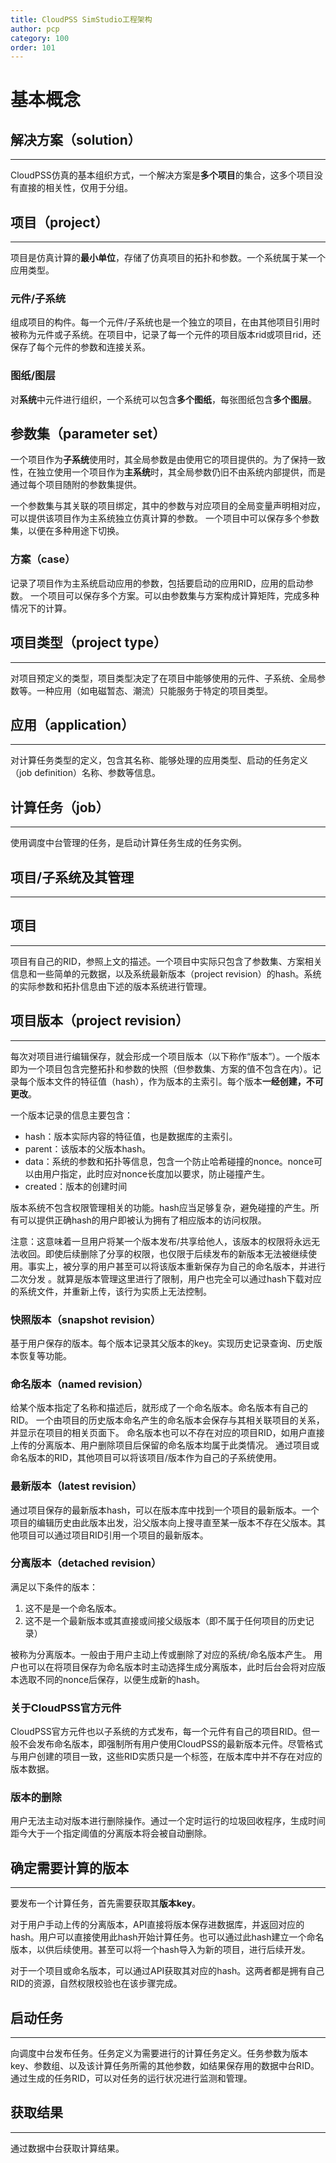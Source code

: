 ```yaml
---
title: CloudPSS SimStudio工程架构
author: pcp
category: 100
order: 101
---
```


# 基本概念

## 解决方案（solution）
-----------------------------

CloudPSS仿真的基本组织方式，一个解决方案是**多个项目**的集合，这多个项目没有直接的相关性，仅用于分组。

## 项目（project）
------------------------

项目是仿真计算的**最小单位**，存储了仿真项目的拓扑和参数。一个系统属于某一个应用类型。

### 元件/子系统

组成项目的构件。每一个元件/子系统也是一个独立的项目，在由其他项目引用时被称为元件或子系统。在项目中，记录了每一个元件的项目版本rid或项目rid，还保存了每个元件的参数和连接关系。

### 图纸/图层

对**系统**中元件进行组织，一个系统可以包含**多个图纸**，每张图纸包含**多个图层**。

## 参数集（parameter set）

一个项目作为**子系统**使用时，其全局参数是由使用它的项目提供的。为了保持一致性，在独立使用一个项目作为**主系统**时，其全局参数仍旧不由系统内部提供，而是通过每个项目随附的参数集提供。

一个参数集与其关联的项目绑定，其中的参数与对应项目的全局变量声明相对应，可以提供该项目作为主系统独立仿真计算的参数。
一个项目中可以保存多个参数集，以便在多种用途下切换。

### 方案（case）

记录了项目作为主系统启动应用的参数，包括要启动的应用RID，应用的启动参数。
一个项目可以保存多个方案。可以由参数集与方案构成计算矩阵，完成多种情况下的计算。

## 项目类型（project type）
---------------------------------

对项目预定义的类型，项目类型决定了在项目中能够使用的元件、子系统、全局参数等。一种应用（如电磁暂态、潮流）只能服务于特定的项目类型。

## 应用（application）
----------------------------

对计算任务类型的定义，包含其名称、能够处理的应用类型、启动的任务定义（job definition）名称、参数等信息。

## 计算任务（job）
------------------------

使用调度中台管理的任务，是启动计算任务生成的任务实例。

## 项目/子系统及其管理
----------------------------


## 项目
-------------

项目有自己的RID，参照上文的描述。一个项目中实际只包含了参数集、方案相关信息和一些简单的元数据，以及系统最新版本（project revision）的hash。系统的实际参数和拓扑信息由下述的版本系统进行管理。

## 项目版本（project revision）
-------------------------------------

每次对项目进行编辑保存，就会形成一个项目版本（以下称作“版本”）。一个版本即为一个项目包含完整拓扑和参数的快照（但参数集、方案的值不包含在内）。记录每个版本文件的特征值（hash），作为版本的主索引。每个版本**一经创建，不可更改**。

一个版本记录的信息主要包含：

* hash：版本实际内容的特征值，也是数据库的主索引。
* parent：该版本的父版本hash。
* data：系统的参数和拓扑等信息，包含一个防止哈希碰撞的nonce。nonce可以由用户指定，此时应对nonce长度加以要求，防止碰撞产生。
* created：版本的创建时间

版本系统不包含权限管理相关的功能。hash应当足够复杂，避免碰撞的产生。所有可以提供正确hash的用户即被认为拥有了相应版本的访问权限。

注意：这意味着一旦用户将某一个版本发布/共享给他人，该版本的权限将永远无法收回。即使后续删除了分享的权限，也仅限于后续发布的新版本无法被继续使用。事实上，被分享的用户甚至可以将该版本重新保存为自己的命名版本，并进行二次分发 。就算是版本管理这里进行了限制，用户也完全可以通过hash下载对应的系统文件，并重新上传，该行为实质上无法控制。

### 快照版本（snapshot revision）

基于用户保存的版本。每个版本记录其父版本的key。实现历史记录查询、历史版本恢复等功能。

### 命名版本（named revision）

给某个版本指定了名称和描述后，就形成了一个命名版本。命名版本有自己的RID。
一个由项目的历史版本命名产生的命名版本会保存与其相关联项目的关系，并显示在项目的相关页面下。
命名版本也可以不存在对应的项目RID，如用户直接上传的分离版本、用户删除项目后保留的命名版本均属于此类情况。
通过项目或命名版本的RID，其他项目可以将该项目/版本作为自己的子系统使用。

### 最新版本（latest revision）

通过项目保存的最新版本hash，可以在版本库中找到一个项目的最新版本。一个项目的编辑历史由此版本出发，沿父版本向上搜寻直至某一版本不存在父版本。其他项目可以通过项目RID引用一个项目的最新版本。

### 分离版本（detached revision）

满足以下条件的版本：

1. 这不是是一个命名版本。
2. 这不是一个最新版本或其直接或间接父级版本（即不属于任何项目的历史记录）

被称为分离版本。一般由于用户主动上传或删除了对应的系统/命名版本产生。
用户也可以在将项目保存为命名版本时主动选择生成分离版本，此时后台会将对应版本选取不同的nonce后保存，以便生成新的hash。

### 关于CloudPSS官方元件

CloudPSS官方元件也以子系统的方式发布，每一个元件有自己的项目RID。但一般不会发布命名版本，即强制所有用户使用CloudPSS的最新版本元件。尽管格式与用户创建的项目一致，这些RID实质只是一个标签，在版本库中并不存在对应的版本数据。

### 版本的删除

用户无法主动对版本进行删除操作。通过一个定时运行的垃圾回收程序，生成时间距今大于一个指定阈值的分离版本将会被自动删除。

## 确定需要计算的版本
----------------------------

要发布一个计算任务，首先需要获取其**版本key**。

对于用户手动上传的分离版本，API直接将版本保存进数据库，并返回对应的hash。用户可以直接使用此hash开始计算任务。也可以通过此hash建立一个命名版本，以供后续使用。甚至可以将一个hash导入为新的项目，进行后续开发。

对于一个项目或命名版本，可以通过API获取其对应的hash。这两者都是拥有自己RID的资源，自然权限校验也在该步骤完成。

## 启动任务
------------------

向调度中台发布任务。任务定义为需要进行的计算任务定义。任务参数为版本key、参数组、以及该计算任务所需的其他参数，如结果保存用的数据中台RID。
通过生成的任务RID，可以对任务的运行状况进行监测和管理。


## 获取结果
------------------

通过数据中台获取计算结果。